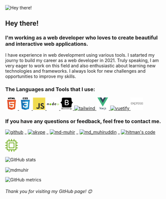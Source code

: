 ![Hey there!](https://media.licdn.com/dms/image/D5616AQFHtvRm44CoXA/profile-displaybackgroundimage-shrink_350_1400/0/1699444362494?e=1704931200&v=beta&t=RfdVQSX8ThvHy1VnO-JWWB1QrTZRsHRCHdNl3LDyy18)

## Hey there! 
<h3>I'm working as a web developer who loves to create beautiful and interactive web applications.</h3> 

I have experience in web development using various tools. I satarted my journy to build my career as a web developer in 2021. Truly speaking, I am very eager to work on this field and also enthusiastic about learning new technologies and frameworks. I always look for new challenges and opportunities to improve my skills.

<h3 align="left">The Languages and Tools that I use:</h3>
<p align="left"> 
  <a href="https://www.w3.org/html/" target="_blank" rel="noreferrer"> <img src="https://raw.githubusercontent.com/devicons/devicon/master/icons/html5/html5-original-wordmark.svg" alt="html5" width="40" height="40"/> </a>   
  <a href="https://www.w3schools.com/css/" target="_blank" rel="noreferrer"> <img src="https://raw.githubusercontent.com/devicons/devicon/master/icons/css3/css3-original-wordmark.svg" alt="css3" width="40" height="40"/> </a>   
  <a href="https://developer.mozilla.org/en-US/docs/Web/JavaScript" target="_blank" rel="noreferrer"> <img src="https://raw.githubusercontent.com/devicons/devicon/master/icons/javascript/javascript-original.svg" alt="javascript" width="40" height="40"/> </a>   
  <a href="https://nodejs.org" target="_blank" rel="noreferrer"> <img src="https://raw.githubusercontent.com/devicons/devicon/master/icons/nodejs/nodejs-original-wordmark.svg" alt="nodejs" width="40" height="40"/> </a>   
  <a href="https://getbootstrap.com" target="_blank" rel="noreferrer"> <img src="https://raw.githubusercontent.com/devicons/devicon/master/icons/bootstrap/bootstrap-plain-wordmark.svg" alt="bootstrap" width="40" height="40"/> </a>   
  <a href="https://tailwindcss.com/" target="_blank" rel="noreferrer"> <img src="https://www.vectorlogo.zone/logos/tailwindcss/tailwindcss-icon.svg" alt="tailwind" width="40" height="40"/> </a>   
  <a href="https://vuejs.org/" target="_blank" rel="noreferrer"> <img src="https://raw.githubusercontent.com/devicons/devicon/master/icons/vuejs/vuejs-original-wordmark.svg" alt="vuejs" width="40" height="40"/> </a>   
  <a href="https://vuetifyjs.com/en/" target="_blank" rel="noreferrer"> <img src="https://bestofjs.org/logos/vuetify.svg" alt="vuetify" width="40" height="40"/> </a>
  <a href="https://expressjs.com" target="_blank" rel="noreferrer"> <img src="https://raw.githubusercontent.com/devicons/devicon/master/icons/express/express-original-wordmark.svg" alt="express" width="40" height="40"/> </a>   
 </p>


### If you have any questions or feedback, feel free to contact me.
[<img src='https://cdn.jsdelivr.net/npm/simple-icons@3.0.1/icons/github.svg' alt='github' height='40'>](https://github.com/MDMUHIR)  _ [<img src='https://cdn.jsdelivr.net/npm/simple-icons@3.0.1/icons/skype.svg' alt='skype' height='40'>](https://join.skype.com/invite/um45L2MIzxQP) 
 _ <a href="https://linkedin.com/in/md-muhir" target="blank"><img align="top" src="https://raw.githubusercontent.com/rahuldkjain/github-profile-readme-generator/master/src/images/icons/Social/linked-in-alt.svg" alt="md-muhir" height="30" width="40" /></a> 
 _ <a href="https://twitter.com/md_muhiruddin" target="blank"><img align="top" src="https://raw.githubusercontent.com/rahuldkjain/github-profile-readme-generator/master/src/images/icons/Social/twitter.svg" alt="md_muhiruddin" height="30" width="40" /></a> 
 _ <a href="https://www.youtube.com/c/hitman's code" target="blank"><img align="top" src="https://raw.githubusercontent.com/rahuldkjain/github-profile-readme-generator/master/src/images/icons/Social/youtube.svg" alt="hitman's code" height="30" width="40" /></a>  


<a href='https://docs.github.com/en/developers'><img src='https://raw.githubusercontent.com/acervenky/animated-github-badges/master/assets/devbadge.gif' width='40' height='40'></a> 

![GitHub stats](https://github-readme-stats.vercel.app/api?username=MDMUHIR&show_icons=true)  

<p><img align="center" src="https://github-readme-stats.vercel.app/api/top-langs?username=mdmuhir&show_icons=true&locale=en&layout=compact" alt="mdmuhir" /></p>

![GitHub metrics](https://metrics.lecoq.io/MDMUHIR)  

###### Thank you for visiting my GitHub page! 😊

